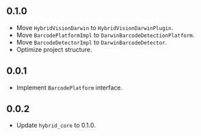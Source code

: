 ## 0.1.0

* Move `HybridVisionDarwin` to `HybridVisionDarwinPlugin`.
* Move `BarcodePlatformImpl` to `DarwinBarcodeDetectionPlatform`.
* Move `BarcodeDetectorImpl` to `DarwinBarcodeDetector`.
* Optimize project structure.

## 0.0.1

* Implement `BarcodePlatform` interface.

## 0.0.2

* Update `hybrid_core` to 0.1.0.
